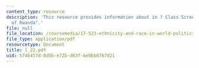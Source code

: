 ```yaml
---
content_type: resource
description: 'This resource provides information about in ? Class Screening: "Ghosts
  of Rwanda".'
file: null
file_location: /coursemedia/17-523-ethnicity-and-race-in-world-politics-fall-2005/574b457d8d5be72bd63fbe9bb0767d21_l_22.pdf
file_type: application/pdf
resourcetype: Document
title: l_22.pdf
uid: 574b457d-8d5b-e72b-d63f-be9bb0767d21
---
```

